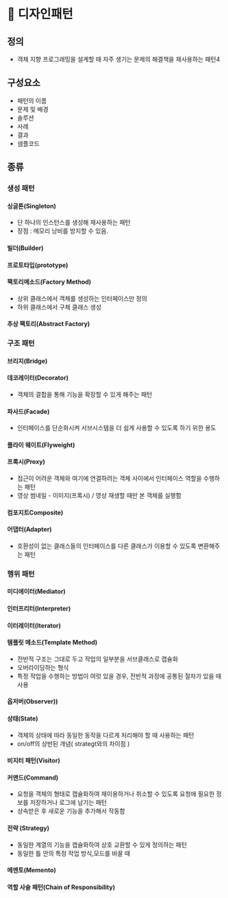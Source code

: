 # 📄 디자인패턴

## 정의
- 객체 지향 프로그래밍을 설계할 때 자주 생기는 문제의 해결책을 재사용하는 패턴4





## 구성요소

- 패턴의 이름
- 문제 및 배경
- 솔루션
- 사례
- 결과
- 샘플코드






## 종류
### 생성 패턴
#### 싱글톤(Singleton)

- 단 하나의 인스턴스를 생성해 재사용하는 패턴
- 장점 : 메모리 낭비를 방지할 수 있음.

#### 빌더(Builder)
#### 프로토타입(prototype)
#### 팩토리메소드(Factory Method)

- 상위 클래스에서 객체를 생성하는 인터페이스만 정의
- 하위 클래스에서 구체 클래스 생성

#### 추상 팩토리(Abstract Factory)




### 구조 패턴
#### 브리지(Bridge)
#### 데코레이터(Decorator)

- 객체의 결합을 통해 기능을 확장할 수 있게 해주는 패턴

#### 파사드(Facade)

- 인터페이스를 단순화시켜 서브시스템을 더 쉽게 사용할 수 있도록 하기 위한 용도

#### 플라이 웨이트(Flyweight)
#### 프록시(Proxy)

- 접근이 어려운 객체와 여기에 연결하려는 객체 사이에서 인터페이스 역할을 수행하는 패턴
- 영상 썸네일 - 이미지(프록시) / 영상 재생할 때만 본 객체를 실행함



#### 컴포지트Composite)

#### 어댑터(Adapter)

- 호환성이 없는 클래스들의 인터페이스를 다른 클래스가 이용할 수 있도록 변환해주는 패턴



### 행위 패턴
#### 미디에이터(Mediator)
#### 인터프리터(Interpreter)
#### 이터레이터(Iterator) 
#### 템플릿 메소드(Template Method)

- 전반적 구조는 그대로 두고 작업의 일부분을 서브클래스로 캡슐화
- 오버라이딩하는 형식
- 특정 작업을 수행하는 방법이 여럿 있을 경우, 전반적 과정에 공통된 절차가 있을 때 사용

#### 옵저버(Observer))
#### 상태(State)

- 객체의 상태에 따라 동일한 동작을 다르게 처리해야 할 때 사용하는 패턴
- on/off의 상반된 개념( strategt와의 차이점 )

#### 비지터 패턴(Visitor)
#### 커맨드(Command)

- 요청을 객체의 형태로 캡슐화하여 재이용하거나 취소할 수 있도록 요청에 필요한 정보를 저장하거나 로그에 남기는 패턴
- 상속받은 후 새로운 기능을 추가해서 작동함

#### 전략 (Strategy)

- 동일한 계열의 기능을 캡슐화하여 상호 교환할 수 있게 정의하는 패턴
- 동일한 틀 안의 특정 작업 방식,모드를 바꿀 때

#### 메멘토(Memento)
#### 역할 사슬 패턴(Chain of Responsibility)